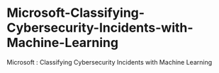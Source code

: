 # Microsoft-Classifying-Cybersecurity-Incidents-with-Machine-Learning
Microsoft : Classifying Cybersecurity Incidents with Machine Learning
